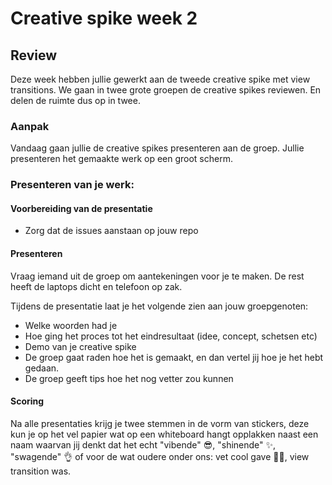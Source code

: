 # Creative spike week 2

## Review

Deze week hebben jullie gewerkt aan de tweede creative spike met view transitions. We gaan in twee grote groepen de creative spikes reviewen. En delen de ruimte dus op in twee. 

### Aanpak

Vandaag gaan jullie de creative spikes presenteren aan de groep. Jullie presenteren het gemaakte werk op een groot scherm.

### Presenteren van je werk: 

#### Voorbereiding van de presentatie

- Zorg dat de issues aanstaan op jouw repo

#### Presenteren

Vraag iemand uit de groep om aantekeningen voor je te maken. De rest heeft de laptops dicht en telefoon op zak. 

Tijdens de presentatie laat je het volgende zien aan jouw groepgenoten:
- Welke woorden had je
- Hoe ging het proces tot het eindresultaat (idee, concept, schetsen etc)
- Demo van je creative spike
- De groep gaat raden hoe het is gemaakt, en dan vertel jij hoe je het hebt gedaan.
- De groep geeft tips hoe het nog vetter zou kunnen

#### Scoring

Na alle presentaties krijg je twee stemmen in de vorm van stickers, deze kun je op het vel papier wat op een whiteboard hangt opplakken naast een naam waarvan jij denkt dat het echt "vibende" 😎, "shinende" ✨, "swagende" 👌 of voor de wat oudere onder ons: vet cool gave 👵🏻, view transition was. 
